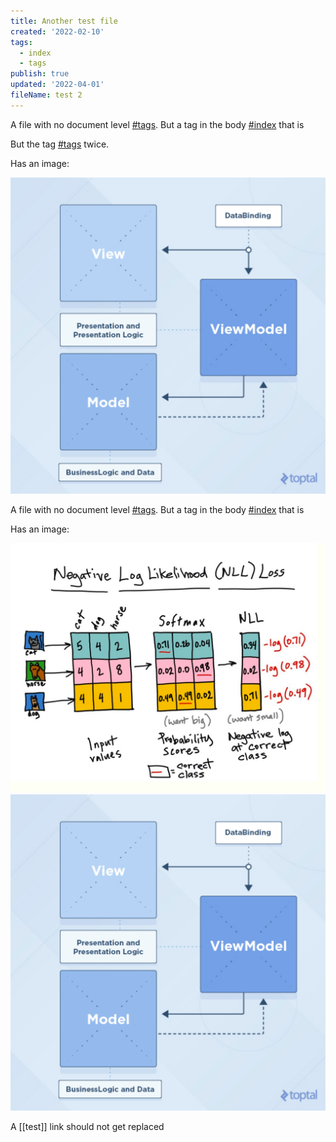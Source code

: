 ```yaml
---
title: Another test file
created: '2022-02-10'
tags:
  - index
  - tags
publish: true
updated: '2022-04-01'
fileName: test 2
---
```


A file with no document level <a href="/tags/#tags" class="tag">#tags</a>. But a tag in the body <a href="/tags/#index" class="tag">#index</a> that is 

But the tag <a href="/tags/#tags" class="tag">#tags</a> twice.

Has an image:

<img src="/assets/img/mvvm.png" />

A file with no document level <a href="/tags/#tags" class="tag">#tags</a>. But a tag in the body <a href="/tags/#index" class="tag">#index</a> that is 

Has an image:

<img src="/assets/img/nll negative log likelihood loss.png" />

<img src="/assets/img/mvvm.png" />

A [[test]] link should not get replaced
